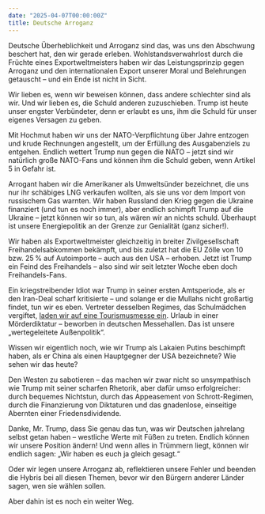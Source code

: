 ```yaml
---
date: "2025-04-07T00:00:00Z"
title: Deutsche Arroganz
---
```


Deutsche Überheblichkeit und Arroganz sind das, was uns den Abschwung beschert hat, den wir gerade erleben. Wohlstandsverwahrlost durch die Früchte eines Exportweltmeisters haben wir das Leistungsprinzip gegen Arroganz und den internationalen Export unserer Moral und Belehrungen getauscht – und ein Ende ist nicht in Sicht.

Wir lieben es, wenn wir beweisen können, dass andere schlechter sind als wir. Und wir lieben es, die Schuld anderen zuzuschieben. Trump ist heute unser engster Verbündeter, denn er erlaubt es uns, ihm die Schuld für unser eigenes Versagen zu geben.

Mit Hochmut haben wir uns der NATO-Verpflichtung über Jahre entzogen und krude Rechnungen angestellt, um der Erfüllung des Ausgabenziels zu entgehen. Endlich wettert Trump nun gegen die NATO – jetzt sind wir natürlich große NATO-Fans und können ihm die Schuld geben, wenn Artikel 5 in Gefahr ist.

Arrogant haben wir die Amerikaner als Umweltsünder bezeichnet, die uns nur ihr schäbiges LNG verkaufen wollten, als sie uns vor dem Import von russischem Gas warnten. Wir haben Russland den Krieg gegen die Ukraine finanziert (und tun es noch immer), aber endlich schimpft Trump auf die Ukraine – jetzt können wir so tun, als wären wir an nichts schuld. Überhaupt ist unsere Energiepolitik an der Grenze zur Genialität (ganz sicher!).

Wir haben als Exportweltmeister gleichzeitig in breiter Zivilgesellschaft Freihandelsabkommen bekämpft, und bis zuletzt hat die EU Zölle von 10 bzw. 25 % auf Autoimporte – auch aus den USA – erhoben. Jetzt ist Trump ein Feind des Freihandels – also sind wir seit letzter Woche eben doch Freihandels-Fans.

Ein kriegstreibender Idiot war Trump in seiner ersten Amtsperiode, als er den Iran-Deal scharf kritisierte – und solange er die Mullahs nicht großartig findet, tun wir es eben. Vertreter desselben Regimes, das Schulmädchen vergiftet, [laden wir auf eine Tourismusmesse ein](https://x.com/Volker_Beck/status/1897964397806436650). Urlaub in einer Mörderdiktatur – beworben in deutschen Messehallen. Das ist unsere „wertegeleitete Außenpolitik“.

Wissen wir eigentlich noch, wie wir Trump als Lakaien Putins beschimpft haben, als er China als einen Hauptgegner der USA bezeichnete? Wie sehen wir das heute?

Den Westen zu sabotieren – das machen wir zwar nicht so unsympathisch wie Trump mit seiner scharfen Rhetorik, aber dafür umso erfolgreicher: durch bequemes Nichtstun, durch das Appeasement von Schrott-Regimen, durch die Finanzierung von Diktaturen und das gnadenlose, einseitige Abernten einer Friedensdividende.

Danke, Mr. Trump, dass Sie genau das tun, was wir Deutschen jahrelang selbst getan haben – westliche Werte mit Füßen zu treten. Endlich können wir unsere Position ändern!
Und wenn alles in Trümmern liegt, können wir endlich sagen: „Wir haben es euch ja gleich gesagt.“

Oder wir legen unsere Arroganz ab, reflektieren unsere Fehler und beenden die Hybris bei all diesen Themen, bevor wir den Bürgern anderer Länder sagen, wen sie wählen sollen.

Aber dahin ist es noch ein weiter Weg.
